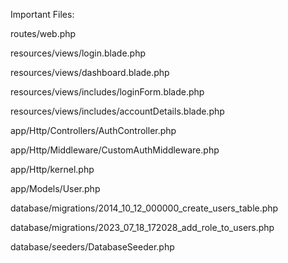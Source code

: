Important Files:


routes/web.php

resources/views/login.blade.php

resources/views/dashboard.blade.php

resources/views/includes/loginForm.blade.php

resources/views/includes/accountDetails.blade.php

app/Http/Controllers/AuthController.php

app/Http/Middleware/CustomAuthMiddleware.php

app/Http/kernel.php

app/Models/User.php

database/migrations/2014_10_12_000000_create_users_table.php

database/migrations/2023_07_18_172028_add_role_to_users.php

database/seeders/DatabaseSeeder.php